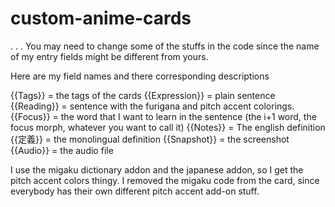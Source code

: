 # custom-anime-cards
. . .
You may need to change some of the stuffs in the code since the name of my entry fields might be different from yours.

Here are my field names and there corresponding descriptions

{{Tags}} = the tags of the cards
{{Expression}} = plain sentence
{{Reading}} = sentence with the furigana and pitch accent colorings.
{{Focus}} = the word that I want to learn in the sentence (the i+1 word, the focus morph, whatever you want to call it)
{{Notes}} = The english definition
{{定義}} = the monolingual definition
{{Snapshot}} = the screenshot 
{{Audio}} = the audio file



I use the migaku dictionary addon and the japanese addon, so I get the pitch accent colors thingy. I removed the migaku code from the card, since everybody has their own different pitch accent add-on stuff.
